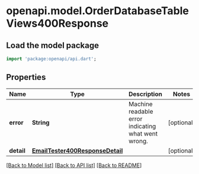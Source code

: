 # openapi.model.OrderDatabaseTableViews400Response

## Load the model package
```dart
import 'package:openapi/api.dart';
```

## Properties
Name | Type | Description | Notes
------------ | ------------- | ------------- | -------------
**error** | **String** | Machine readable error indicating what went wrong. | [optional] 
**detail** | [**EmailTester400ResponseDetail**](EmailTester400ResponseDetail.md) |  | [optional] 

[[Back to Model list]](../README.md#documentation-for-models) [[Back to API list]](../README.md#documentation-for-api-endpoints) [[Back to README]](../README.md)


